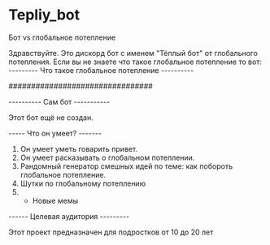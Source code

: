 # Tepliy_bot
Бот vs глобальное потепление

Здравствуйте. Это дискорд бот с именем "Тёплый бот" от глобального потепления. 
Если вы не знаете что такое глобальное потепление то вот:
--------- Что такое глобальное потепление ----------

################################

---------- Сам бот -----------

Этот бот ещё не создан.

----- Что он умеет? -------

1. Он умеет уметь говарить привет.
2. Он умеет расказывать о глобальном потеплении.
3. Рандомный генератор смешных идей по теме: как побороть глобальное потепление.
4. Шутки по глобальному потеплению
5. + Новые мемы
  
------ Целевая аудитория ---------

Этот проект предназначен для подростков от 10 до 20 лет

